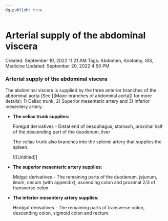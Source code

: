 ```yaml
---
dg-publish: true
---
```


# Arterial supply of the abdominal viscera

Created: September 10, 2022 11:21 AM
Tags: Abdomen, Anatomy, GIS, Medicine
Updated: September 20, 2022 4:50 PM

### Arterial supply of the abdominal viscera

The abdominal viscera is supplied by the three anterior branches of the abdominal aorta (See [[Major branches of abdominal aorta]] for more details): 1) Celiac trunk, 2) Superior mesenteric artery and 3) Inferior mesentery artery.

- **The celiac trunk supplies:**
    
    Foregut derivatives - Distal end of oesophagus, stomach, proximal half of the descending part of the duodenum, liver
    
    The celiac trunk also branches into the splenic artery that supplies the spleen.
    
    ![[Untitled]]
    
- **The superior mesenteric artery supplies:**
    
    Midgut derivatives - The remaining parts of the duodenum, jejunum, ileum, cecum (with appendix), ascending colon and proximal 2/3 of transverse colon.
    
- **The inferior mesentery artery supplies:**
    
    Hindgut derivatives - The remaining parts of transverse colon, descending colon, sigmoid colon and rectum.
